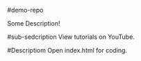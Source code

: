 #demo-repo

Some Description!

#sub-sedcription
View tutorials on YouTube.

#Descriptiom
Open index.html for coding.
